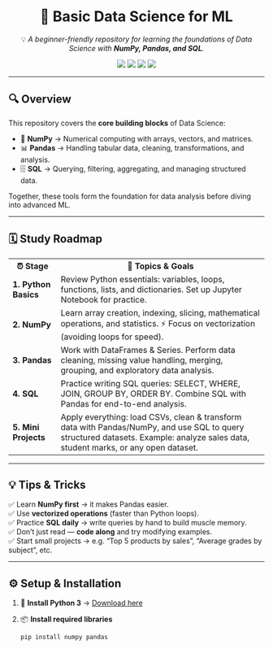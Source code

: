 <div align="center">

# 📖 Basic Data Science for ML  

💡 *A beginner-friendly repository for learning the foundations of Data Science with **NumPy, Pandas, and SQL**.*  

<img src="https://img.shields.io/badge/Python-3.x-blue?logo=python&logoColor=white" /> 
<img src="https://img.shields.io/badge/NumPy-Data%20Science-blue?logo=numpy&logoColor=white" /> 
<img src="https://img.shields.io/badge/Pandas-Data%20Analysis-green?logo=pandas&logoColor=white" /> 
<img src="https://img.shields.io/badge/SQL-Database-orange?logo=mysql&logoColor=white" />

</div>

---

## 🔍 Overview  
This repository covers the **core building blocks** of Data Science:  

- 🔢 **NumPy** → Numerical computing with arrays, vectors, and matrices.  
- 📊 **Pandas** → Handling tabular data, cleaning, transformations, and analysis.  
- 🗄️ **SQL** → Querying, filtering, aggregating, and managing structured data.  

Together, these tools form the foundation for data analysis before diving into advanced ML.  

---

## 🗓️ Study Roadmap  

<table>
  <tr>
    <th>⏰ Stage</th>
    <th>🎯 Topics & Goals</th>
  </tr>
  <tr>
    <td><b>1. Python Basics</b></td>
    <td>Review Python essentials: variables, loops, functions, lists, and dictionaries.  
    Set up Jupyter Notebook for practice.</td>
  </tr>
  <tr>
    <td><b>2. NumPy</b></td>
    <td>Learn array creation, indexing, slicing, mathematical operations, and statistics.  
    ⚡ Focus on vectorization (avoiding loops for speed).</td>
  </tr>
  <tr>
    <td><b>3. Pandas</b></td>
    <td>Work with DataFrames & Series. Perform data cleaning, missing value handling, merging, grouping, and exploratory data analysis.</td>
  </tr>
  <tr>
    <td><b>4. SQL</b></td>
    <td>Practice writing SQL queries: SELECT, WHERE, JOIN, GROUP BY, ORDER BY.  
    Combine SQL with Pandas for end-to-end analysis.</td>
  </tr>
  <tr>
    <td><b>5. Mini Projects</b></td>
    <td>Apply everything: load CSVs, clean & transform data with Pandas/NumPy, and use SQL to query structured datasets.  
    Example: analyze sales data, student marks, or any open dataset.</td>
  </tr>
</table>

---

## 💡 Tips & Tricks  

✅ Learn **NumPy first** → it makes Pandas easier.  
✅ Use **vectorized operations** (faster than Python loops).  
✅ Practice **SQL daily** → write queries by hand to build muscle memory.  
✅ Don’t just read — **code along** and try modifying examples.  
✅ Start small projects → e.g. “Top 5 products by sales”, “Average grades by subject”, etc.  

---

## ⚙️ Setup & Installation  

1. 🐍 **Install Python 3** → [Download here](https://www.python.org/downloads/)  

2. 📦 **Install required libraries**  
   ```bash
   pip install numpy pandas
